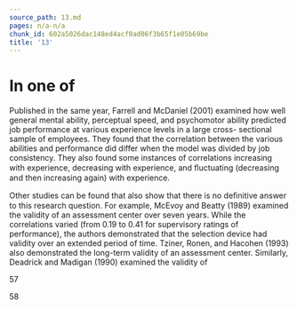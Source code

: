 ```yaml
---
source_path: 13.md
pages: n/a-n/a
chunk_id: 602a5026dac148ed4acf0ad06f3b65f1e05b69be
title: '13'
---
```

# In one of

Published in the same year, Farrell and McDaniel (2001) examined how well general mental ability, perceptual speed, and psychomotor ability predicted job performance at various experience levels in a large cross- sectional sample of employees. They found that the correlation between the various abilities and performance did differ when the model was divided by job consistency. They also found some instances of correlations increasing with experience, decreasing with experience, and ﬂuctuating (decreasing and then increasing again) with experience.

Other studies can be found that also show that there is no deﬁnitive answer to this research question. For example, McEvoy and Beatty (1989) examined the validity of an assessment center over seven years. While the correlations varied (from 0.19 to 0.41 for supervisory ratings of performance), the authors demonstrated that the selection device had validity over an extended period of time. Tziner, Ronen, and Hacohen (1993) also demonstrated the long-term validity of an assessment center. Similarly, Deadrick and Madigan (1990) examined the validity of

57

58
